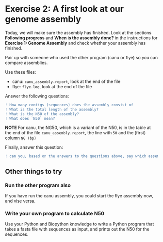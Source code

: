 # Exercise 2: A first look at our genome assembly

Today, we will make sure the assembly has finished.
Look at the sections **Following progress** and **When is the assembly done?** in the instructions for **Exercise 1: Genome Assembly**
and check whether your assembly has finished.

Pair up with someone who used the other program (canu or flye)
so you can compare assemblies.

Use these files:
* canu: `canu_assembly.report`, look at the end of the file
* flye: `flye.log`, look at the end of the file

Answer the following questions:

```diff
! How many contigs (sequences) does the assembly consist of
! What is the total length of the assembly?
! What is the N50 of the assembly?
! What does `N50` mean?
```

**NOTE** For canu, the NG50, which is a variant of the N50, is in the table at the end of the file `canu_assembly.report`, the line with `50` and the (first) column `NG (bp)`

Finally, answer this question:

```diff
! can you, based on the answers to the questions above, say which assembly (canu or flye) is best, and why?
```

## Other things to try

### Run the other program also

If you have run the canu assembly, you could start the flye assembly now, and vise versa.

### Write your own program to calculate N50

Use your Python and Biopython knowledge to write a Python program that takes a fasta file with sequences as input, and prints out the N50 for the sequences.
